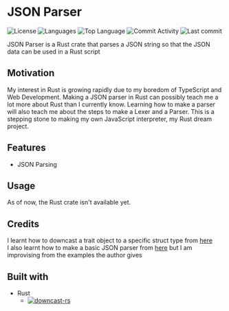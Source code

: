# JSON Parser

![License](https://img.shields.io/github/license/zS1L3NT/rs-json-parser?style=for-the-badge) ![Languages](https://img.shields.io/github/languages/count/zS1L3NT/rs-json-parser?style=for-the-badge) ![Top Language](https://img.shields.io/github/languages/top/zS1L3NT/rs-json-parser?style=for-the-badge) ![Commit Activity](https://img.shields.io/github/commit-activity/y/zS1L3NT/rs-json-parser?style=for-the-badge) ![Last commit](https://img.shields.io/github/last-commit/zS1L3NT/rs-json-parser?style=for-the-badge)

JSON Parser is a Rust crate that parses a JSON string so that the JSON data can be used in a Rust script

## Motivation

My interest in Rust is growing rapidly due to my boredom of TypeScript and Web Development. Making a JSON parser in Rust can possibly teach me a lot more about Rust than I currently know. Learning how to make a parser will also teach me about the steps to make a Lexer and a Parser. This is a stepping stone to making my own JavaScript interpreter, my Rust dream project.

## Features

-   JSON Parsing

## Usage

As of now, the Rust crate isn't available yet.

## Credits

I learnt how to downcast a trait object to a specific struct type from [here](https://bennetthardwick.com/rust/downcast-trait-object)<br>
I also learnt how to make a basic JSON parser from [here](https://notes.eatonphil.com/writing-a-simple-json-parser.html) but I am improvising from the examples the author gives

## Built with

-   Rust
    -   [![downcast-rs](https://img.shields.io/badge/downcast--rs-%5E1.2.0-blue?style=flat-square)](https://docs.rs/downcast-rs/1.2.0)

